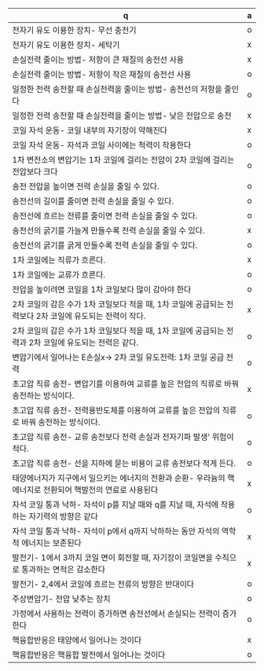 q | a
---|---
전자기 유도 이용한 장치- 무선 충전기			| o
전자기 유도 이용한 장치- 세탁기			| x
손실전력 줄이는 방법- 저항이 큰 재질의 송전선 사용			| x
손실전력 줄이는 방법- 저항이 작은 재질의 송전선 사용			| o
일정한 전력 송전할 때 손실전력을 줄이는 방법- 송전선의 저항을 줄인다			| o
일정한 전력 송전할 때 손실전력을 줄이는 방법- 낮은 전압으로 송전			| x
코일 자석 운동- 코일 내부의 자기장이 약해진다			| x
코일 자석 운동- 자석과 코일 사이에는 척력이 작용한다			| o
1차 변전소의 변압기는 1차 코일에 걸리는 전압이 2차 코일에 걸리는 전압보다 크다			| o
송전 전압을 높이면 전력 손실을 줄일 수 있다.			| o
송전선의 길이를 줄이면 전력 손실을 줄일 수 있다.			| o
송전선에 흐르는 전류를 줄이면 전력 손실을 줄일 수 있다.			| o
송전선의 굵기를 가늘게 만들수록 전력 손실을 줄일 수 있다.			| x
송전선의 굵기를 굵게 만들수록 전력 손실을 줄일 수 있다.			| o
1차 코일에는 직류가 흐른다.			| x
​1차 코일에는 교류가 흐른다.			| o
전압을 높이려면 코일을 1차 코일보다 많이 감아야 한다			| o
2차 코일의 감은 수가 1차 코일보다 적을 때, 1차 코일에 공급되는 전력보다 2차 코일에 유도되는 전력이 작다.			| x
2차 코일의 감은 수가 1차 코일보다 적을 때, 1차 코일에 공급되는 전력과 2차 코일에 유도되는 전력은 같다.			| o
변압기에서 일어나는 E손실x-> 2차 코일 유도전력: 1차 코일 공급 전력			| o
초고압 직류 송전- 변압기를 이용하여 교류를 높은 전압의 직류로 바꿔 송전하는 방식이다.			| x
초고압 직류 송전- 전력용반도체를 이용하여 교류를 높은 전압의 직류로 바꿔 송전하는 방식이다.			| o​
초고압 직류 송전- ​교류 송전보다 전력 손실과 전자기파 발생' 위험이 적다.			| o
초고압 직류 송전-​ 선을 지하에 묻는 비용이 교류 송전보다 적게 든다.			| o
태양에너지가 지구에서 일으키는 에너지의 전환과 순환- 우라늄의 핵에너지로 전환되어 핵발전의 연료로 사용된다			| x
자석 코일 통과 낙하- 자석이 p를 지날 때와 q를 지날 때, 자석에 작용하는 자기력의 방향은 같다			| o
자석 코일 통과 낙하- 자석이 p에서 q까지 낙하하는 동안 자석의 역학적 에너지는 보존된다			| x
발전기- 1에서 3까지 코일 면이 회전할 때, 자기장이 코일면을 수직으로 통과하는 면적은 감소한다			| x
발전기- 2,4에서 코일에 흐르는 전류의 방향은 반대이다			| o
주상변압기- 전압 낮추는 장치			| o
가정에서 사용하는 전력이 증가하면 송전선에서 손실되는 전력이 증가한다			| o
핵융합반응은 태양에서 일어나는 것이다			| x
핵융합반응은 핵융합 발전에서 일어나는 것이다			| o